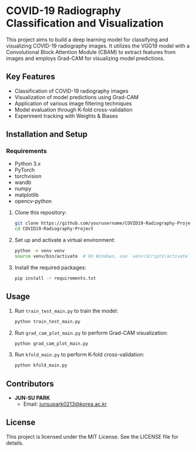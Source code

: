 # COVID-19 Radiography Classification and Visualization

This project aims to build a deep learning model for classifying and visualizing COVID-19 radiography images. It utilizes the VGG19 model with a Convolutional Block Attention Module (CBAM) to extract features from images and employs Grad-CAM for visualizing model predictions.

## Key Features
- Classification of COVID-19 radiography images
- Visualization of model predictions using Grad-CAM
- Application of various image filtering techniques
- Model evaluation through K-fold cross-validation
- Experiment tracking with Weights & Biases

## Installation and Setup
### Requirements
- Python 3.x
- PyTorch
- torchvision
- wandb
- numpy
- matplotlib
- opencv-python

1. Clone this repository:
    ```bash
    git clone https://github.com/yourusername/COVID19-Radiography-Project.git
    cd COVID19-Radiography-Project
    ```

2. Set up and activate a virtual environment:
    ```bash
    python -m venv venv
    source venv/bin/activate  # On Windows, use `venv\Scripts\activate`
    ```

3. Install the required packages:
    ```bash
    pip install -r requirements.txt
    ```

## Usage
1. Run `train_test_main.py` to train the model:
    ```bash
    python train_test_main.py
    ```

2. Run `grad_cam_plot_main.py` to perform Grad-CAM visualization:
    ```bash
    python grad_cam_plot_main.py
    ```

3. Run `kfold_main.py` to perform K-fold cross-validation:
    ```bash
    python kfold_main.py
    ```

## Contributors
- **JUN-SU PARK**
  - Email: junsupark0213@korea.ac.kr

## License
This project is licensed under the MIT License. See the LICENSE file for details. 